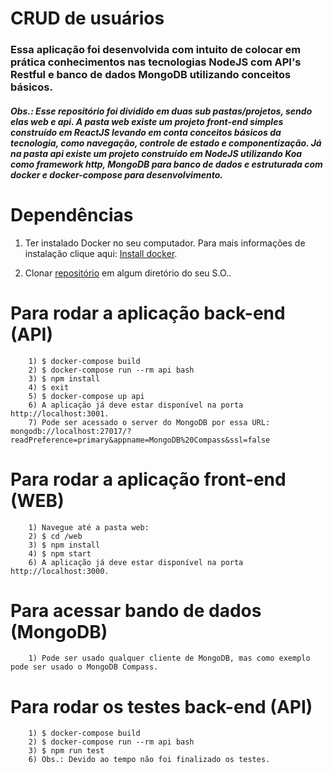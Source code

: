 # CRUD de usuários

### Essa aplicação foi desenvolvida com intuito de colocar em prática conhecimentos nas tecnologias NodeJS com API's Restful e banco de dados MongoDB utilizando conceitos básicos.

##### Obs.: Esse repositório foi dividido em duas sub pastas/projetos, sendo elas web e api. A pasta web existe um projeto front-end simples construído em ReactJS levando em conta conceitos básicos da tecnologia, como navegação, controle de estado e componentização. Já na pasta api existe um projeto construído em NodeJS utilizando Koa como framework http, MongoDB para banco de dados e estruturada com docker e docker-compose para desenvolvimento.

# Dependências

1) Ter instalado Docker no seu computador. Para mais informações de instalação clique aqui: [Install docker](https://docs.docker.com/install/).

2) Clonar [repositório](https://github.com/luizpaulolppa/crud-people-nodejs) em algum diretório do seu S.O..

# Para rodar a aplicação back-end (API)

        1) $ docker-compose build
        2) $ docker-compose run --rm api bash
        3) $ npm install
        4) $ exit
        5) $ docker-compose up api
        6) A aplicação já deve estar disponível na porta http://localhost:3001.
        7) Pode ser acessado o server do MongoDB por essa URL: mongodb://localhost:27017/?readPreference=primary&appname=MongoDB%20Compass&ssl=false

# Para rodar a aplicação front-end (WEB)

        1) Navegue até a pasta web:
        2) $ cd /web
        3) $ npm install
        4) $ npm start
        6) A aplicação já deve estar disponível na porta http://localhost:3000.

# Para acessar bando de dados (MongoDB)

        1) Pode ser usado qualquer cliente de MongoDB, mas como exemplo pode ser usado o MongoDB Compass.

# Para rodar os testes back-end (API)

        1) $ docker-compose build
        2) $ docker-compose run --rm api bash
        3) $ npm run test
        6) Obs.: Devido ao tempo não foi finalizado os testes.